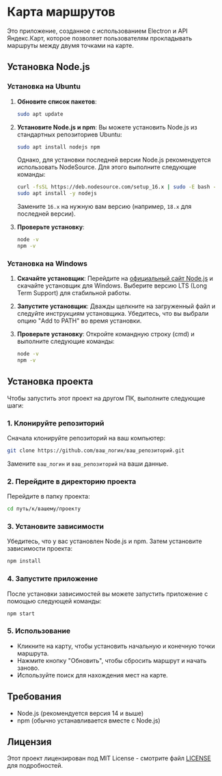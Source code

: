 # Карта маршрутов

Это приложение, созданное с использованием Electron и API Яндекс.Карт, которое позволяет пользователям прокладывать маршруты между двумя точками на карте.

## Установка Node.js

### Установка на Ubuntu

1. **Обновите список пакетов**:
   ```bash
   sudo apt update
   ```

2. **Установите Node.js и npm**:
   Вы можете установить Node.js из стандартных репозиториев Ubuntu:
   ```bash
   sudo apt install nodejs npm
   ```

   Однако, для установки последней версии Node.js рекомендуется использовать NodeSource. Для этого выполните следующие команды:

   ```bash
   curl -fsSL https://deb.nodesource.com/setup_16.x | sudo -E bash -
   sudo apt install -y nodejs
   ```

   Замените `16.x` на нужную вам версию (например, `18.x` для последней версии).

3. **Проверьте установку**:
   ```bash
   node -v
   npm -v
   ```

### Установка на Windows

1. **Скачайте установщик**:
   Перейдите на [официальный сайт Node.js](https://nodejs.org/) и скачайте установщик для Windows. Выберите версию LTS (Long Term Support) для стабильной работы.

2. **Запустите установщик**:
   Дважды щелкните на загруженный файл и следуйте инструкциям установщика. Убедитесь, что вы выбрали опцию "Add to PATH" во время установки.

3. **Проверьте установку**:
   Откройте командную строку (cmd) и выполните следующие команды:
   ```bash
   node -v
   npm -v
   ```

## Установка проекта

Чтобы запустить этот проект на другом ПК, выполните следующие шаги:

### 1. Клонируйте репозиторий

Сначала клонируйте репозиторий на ваш компьютер:

```bash
git clone https://github.com/ваш_логин/ваш_репозиторий.git
```

Замените `ваш_логин` и `ваш_репозиторий` на ваши данные.

### 2. Перейдите в директорию проекта

Перейдите в папку проекта:

```bash
cd путь/к/вашему/проекту
```

### 3. Установите зависимости

Убедитесь, что у вас установлен Node.js и npm. Затем установите зависимости проекта:

```bash
npm install
```

### 4. Запустите приложение

После установки зависимостей вы можете запустить приложение с помощью следующей команды:

```bash
npm start
```

### 5. Использование

- Кликните на карту, чтобы установить начальную и конечную точки маршрута.
- Нажмите кнопку "Обновить", чтобы сбросить маршрут и начать заново.
- Используйте поиск для нахождения мест на карте.

## Требования

- Node.js (рекомендуется версия 14 и выше)
- npm (обычно устанавливается вместе с Node.js)

## Лицензия

Этот проект лицензирован под MIT License - смотрите файл [LICENSE](LICENSE) для подробностей.
